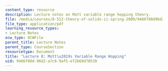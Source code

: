 ```yaml
---
content_type: resource
description: Lecture notes on Mott variable range hopping theory.
file: /media/courses/8-512-theory-of-solids-ii-spring-2009/9466f80d96d2a7c69af5e72b69d78539_MIT8_512s09_lec08.pdf
file_type: application/pdf
learning_resource_types:
- Lecture Notes
ocw_type: OCWFile
parent_title: Lecture Notes
parent_type: CourseSection
resourcetype: Document
title: "Lecture 8: Mott\u2019s Variable Range Hopping"
uid: 9466f80d-96d2-a7c6-9af5-e72b69d78539
---
```

